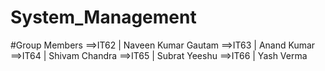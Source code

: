 # System_Management
#Group Members
  ==>IT62 | Naveen Kumar Gautam
  ==>IT63 | Anand Kumar
  ==>IT64 | Shivam Chandra
  ==>IT65 | Subrat Yeeshu
  ==>IT66 | Yash Verma
